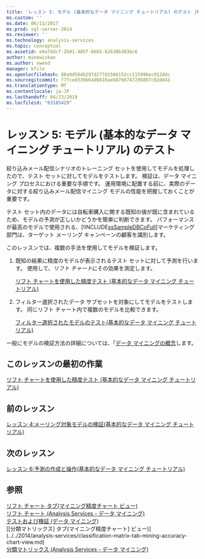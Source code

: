 ```yaml
---
title: 'レッスン 5: モデル (基本的なデータ マイニング チュートリアル) のテスト |Microsoft Docs'
ms.custom: ''
ms.date: 06/13/2017
ms.prod: sql-server-2014
ms.reviewer: ''
ms.technology: analysis-services
ms.topic: conceptual
ms.assetid: e9a7ddcf-2b01-485f-bbb5-62638b303bc6
author: minewiskan
ms.author: owend
manager: kfile
ms.openlocfilehash: 88a9d564b297d277d1566152cc11599bec912ddc
ms.sourcegitcommit: f7fced330b64d6616aeb8766747295807c92dd41
ms.translationtype: MT
ms.contentlocale: ja-JP
ms.lasthandoff: 04/23/2019
ms.locfileid: "63185429"
---
```

# <a name="lesson-5-testing-models-basic-data-mining-tutorial"></a>レッスン 5: モデル (基本的なデータ マイニング チュートリアル) のテスト
  絞り込みメール配信シナリオのトレーニング セットを使用してモデルを処理したので、テスト セットに対してモデルをテストします。 検証は、データ マイニング プロセスにおける重要な手順です。 運用環境に配置する前に、実際のデータに対する絞り込みメール配信マイニング モデルの性能を把握しておくことが重要です。  
  
 テスト セット内のデータには自転車購入に関する既知の値が既に含まれているため、モデルの予測が正しいかどうかを簡単に判断できます。 パフォーマンスが最高のモデルで使用される、[!INCLUDE[ssSampleDBCoFull](../includes/sssampledbcofull-md.md)]マーケティング部門は、ターゲット メーリング キャンペーンの顧客を識別します。  
  
 このレッスンでは、複数の手法を使用してモデルを検証します。  
  
1.  既知の結果に精度のモデルが表示されるテスト セットに対して予測を行います。 使用して、*リフト チャート*にその効果を測定します。  
  
     [リフト チャートを使用した精度テスト (基本的なデータ マイニング チュートリアル)](../../2014/tutorials/testing-accuracy-with-lift-charts-basic-data-mining-tutorial.md)  
  
2.  フィルター選択されたデータ サブセットを対象にしてモデルをテストします。 同じリフト チャート内で複数のモデルを比較できます。  
  
     [フィルター選択されたモデルのテスト&#40;基本的なデータ マイニング チュートリアル&#41;](../../2014/tutorials/testing-a-filtered-model-basic-data-mining-tutorial.md)  
  
 一般にモデルの検証方法の詳細については、「[データ マイニングの概念](../../2014/analysis-services/data-mining/data-mining-concepts.md)します。  
  
## <a name="first-task-in-lesson"></a>このレッスンの最初の作業  
 [リフト チャートを使用した精度テスト (基本的なデータ マイニング チュートリアル)](../../2014/tutorials/testing-accuracy-with-lift-charts-basic-data-mining-tutorial.md)  
  
## <a name="previous-lesson"></a>前のレッスン  
 [レッスン 4:メーリング対象モデルの検証&#40;基本的なデータ マイニング チュートリアル&#41;](../../2014/tutorials/lesson-4-exploring-the-targeted-mailing-models-basic-data-mining-tutorial.md)  
  
## <a name="next-lesson"></a>次のレッスン  
 [レッスン 6:予測の作成と操作&#40;基本的なデータ マイニング チュートリアル&#41;](../../2014/tutorials/lesson-6-creating-and-working-with-predictions-basic-data-mining-tutorial.md)  
  
## <a name="see-also"></a>参照  
 [リフト チャート タブ&#40;マイニング精度チャート ビュー&#41;](../../2014/analysis-services/lift-chart-tab-mining-accuracy-chart-view.md)   
 [リフト チャート &#40;Analysis Services - データ マイニング&#41;](../../2014/analysis-services/data-mining/lift-chart-analysis-services-data-mining.md)   
 [テストおよび検証 &#40;データ マイニング&#41;](../../2014/analysis-services/data-mining/testing-and-validation-data-mining.md)   
 [[分類マトリックス] タブ&#40;マイニング精度チャート] ビュー&#41;](../../2014/analysis-services/classification-matrix-tab-mining-accuracy-chart-view.md)   
 [分類マトリックス &#40;Analysis Services - データ マイニング&#41;](../../2014/analysis-services/data-mining/classification-matrix-analysis-services-data-mining.md)  
  
  
